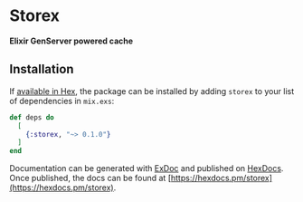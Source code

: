 # Storex

**Elixir GenServer powered cache**

## Installation

If [available in Hex](https://hex.pm/docs/publish), the package can be installed
by adding `storex` to your list of dependencies in `mix.exs`:

```elixir
def deps do
  [
    {:storex, "~> 0.1.0"}
  ]
end
```

Documentation can be generated with [ExDoc](https://github.com/elixir-lang/ex_doc)
and published on [HexDocs](https://hexdocs.pm). Once published, the docs can
be found at [https://hexdocs.pm/storex](https://hexdocs.pm/storex).

